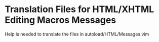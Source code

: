 # Translation Files for HTML/XHTML Editing Macros Messages

Help is needed to translate the files in autoload/HTML/Messages.vim
